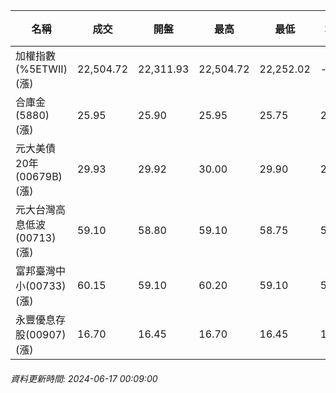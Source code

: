 | 名稱 | 成交 | 開盤 | 最高 | 最低 | 均價 | 成交金額(億) | 昨收 | 漲跌幅 | 漲跌 | 總量 | 昨量 | 振幅 |
| -------- | -------- | -------- | -------- |-------- | -------- | -------- |-------- |-------- |-------- | -------- | -------- |-------- |
|加權指數(%5ETWII) (漲)|22,504.72|22,311.93|22,504.72|22,252.02|-|4,963.39|22,312.04|0.86%|192.68|9,510,463|0|1.13%|
|合庫金(5880) (漲)|25.95|25.90|25.95|25.75|25.86|2.04|25.75|0.78%|0.20|7,879|9,794|0.78%|
|元大美債20年(00679B) (漲)|29.93|29.92|30.00|29.90|29.95|23.68|29.57|1.22%|0.36|79,082|43,220|0.34%|
|元大台灣高息低波(00713) (漲)|59.10|58.80|59.10|58.75|58.96|8.44|58.85|0.42%|0.25|14,308|17,687|0.59%|
|富邦臺灣中小(00733) (漲)|60.15|59.10|60.20|59.10|59.86|1.62|59.10|1.78%|1.05|2,711|2,057|1.86%|
|永豐優息存股(00907) (漲)|16.70|16.45|16.70|16.45|16.59|0.558|16.44|1.58%|0.26|3,365|4,180|1.52%|
###### 資料更新時間: 2024-06-17 00:09:00